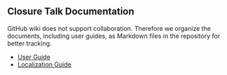 Closure Talk Documentation
---

GitHub wiki does not support collaboration. Therefore we organize the documents, including user guides, as Markdown files in the repository for better tracking.

- [User Guide](user-guide)
- [Localization Guide](localization)
